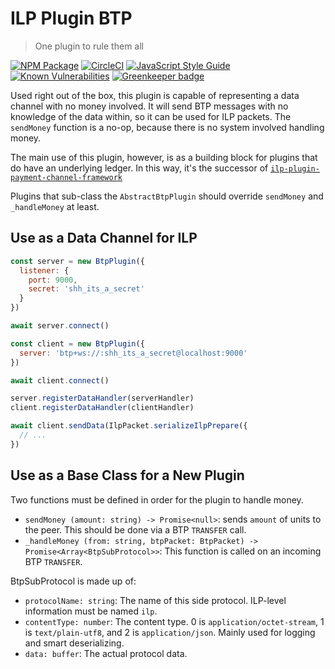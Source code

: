 # ILP Plugin BTP
> One plugin to rule them all

[![NPM Package](https://img.shields.io/npm/v/ilp-plugin-btp.svg?style=flat)](https://npmjs.org/package/ilp-plugin-btp)
[![CircleCI](https://circleci.com/gh/interledgerjs/ilp-plugin-btp.svg?style=shield)](https://circleci.com/gh/interledgerjs/ilp-plugin-btp)
[![JavaScript Style Guide](https://img.shields.io/badge/code_style-standard-brightgreen.svg)](https://standardjs.com)
[![Known Vulnerabilities](https://snyk.io/test/github/interledgerjs/ilp-plugin-btp/badge.svg)](https://snyk.io/test/github/interledgerjs/ilp-plugin-btp) [![Greenkeeper badge](https://badges.greenkeeper.io/interledgerjs/ilp-plugin-btp.svg)](https://greenkeeper.io/)

Used right out of the box, this plugin is capable of representing a data
channel with no money involved. It will send BTP messages with no knowledge
of the data within, so it can be used for ILP packets. The `sendMoney` function
is a no-op, because there is no system involved handling money.

The main use of this plugin, however, is as a building block for plugins that
do have an underlying ledger. In this way, it's the successor of
[`ilp-plugin-payment-channel-framework`](https://github.com/interledgerjs/ilp-plugin-payment-channel-framework)

Plugins that sub-class the `AbstractBtpPlugin` should override `sendMoney` and `_handleMoney` at least.

## Use as a Data Channel for ILP

```js
const server = new BtpPlugin({
  listener: {
    port: 9000,
    secret: 'shh_its_a_secret'
  }
})

await server.connect()

const client = new BtpPlugin({
  server: 'btp+ws://:shh_its_a_secret@localhost:9000'
})

await client.connect()

server.registerDataHandler(serverHandler)
client.registerDataHandler(clientHandler)

await client.sendData(IlpPacket.serializeIlpPrepare({
  // ...
})
```

## Use as a Base Class for a New Plugin

Two functions must be defined in order for the plugin to handle money.

* `sendMoney (amount: string) -> Promise<null>`: sends `amount` of units to the peer. This should be done via a BTP `TRANSFER` call.
* `_handleMoney (from: string, btpPacket: BtpPacket) -> Promise<Array<BtpSubProtocol>>`: This function is called on an incoming BTP `TRANSFER`.

BtpSubProtocol is made up of:

* `protocolName: string`: The name of this side protocol. ILP-level information must be named `ilp`.
* `contentType: number`: The content type. 0 is `application/octet-stream`, 1 is `text/plain-utf8`, and 2 is `application/json`. Mainly used for logging and smart deserializing.
* `data: buffer`: The actual protocol data.
